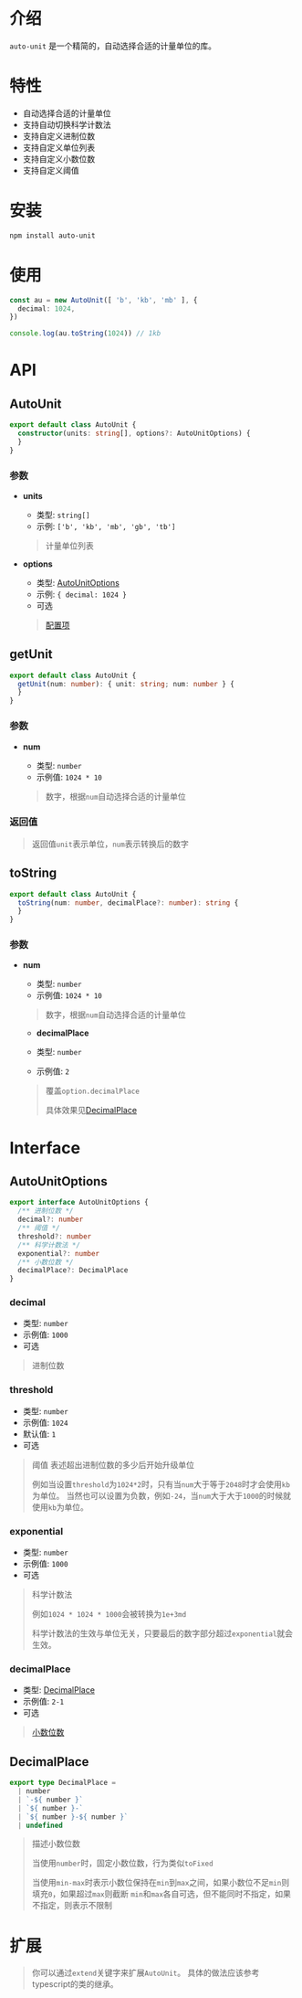 # 介绍

`auto-unit` 是一个精简的，自动选择合适的计量单位的库。

# 特性

- 自动选择合适的计量单位
- 支持自动切换科学计数法
- 支持自定义进制位数
- 支持自定义单位列表
- 支持自定义小数位数
- 支持自定义阈值

# 安装

```bash
npm install auto-unit
```

# 使用

```ts
const au = new AutoUnit([ 'b', 'kb', 'mb' ], {
  decimal: 1024,
})

console.log(au.toString(1024)) // 1kb
```

# API

## AutoUnit

```ts
export default class AutoUnit {
  constructor(units: string[], options?: AutoUnitOptions) {
  }
}
```

### 参数

- **units**

    - 类型: `string[]`
    - 示例: `['b', 'kb', 'mb', 'gb', 'tb']`

  > 计量单位列表

- **options**

    - 类型: [AutoUnitOptions](#AutoUnitOptions)
    - 示例: `{ decimal: 1024 }`
    - 可选

  > [配置项](#AutoUnitOptions)

## getUnit

```ts
export default class AutoUnit {
  getUnit(num: number): { unit: string; num: number } {
  }
}
```

### 参数

- **num**

    - 类型: `number`
    - 示例值: `1024 * 10`

  > 数字，根据`num`自动选择合适的计量单位

### 返回值

> 返回值`unit`表示单位，`num`表示转换后的数字

## toString

```ts
export default class AutoUnit {
  toString(num: number, decimalPlace?: number): string {
  }
}
```

### 参数

- **num**

  - 类型: `number`
  - 示例值: `1024 * 10`

  >   数字，根据`num`自动选择合适的计量单位

  - **decimalPlace**

  - 类型: `number`
  - 示例值: `2`

  > 覆盖`option.decimalPlace`
  >
  > 具体效果见[DecimalPlace](#DecimalPlace)

# Interface

## AutoUnitOptions

```ts
export interface AutoUnitOptions {
  /** 进制位数 */
  decimal?: number
  /** 阈值 */
  threshold?: number
  /** 科学计数法 */
  exponential?: number
  /** 小数位数 */
  decimalPlace?: DecimalPlace
}
```

### decimal

- 类型: `number`
- 示例值: `1000`
- 可选

> 进制位数

### threshold

- 类型: `number`
- 示例值: `1024`
- 默认值: `1`
- 可选

> 阈值
> 表述超出进制位数的多少后开始升级单位
>
> 例如当设置`threshold`为`1024*2`时，只有当`num`大于等于`2048`时才会使用`kb`为单位。
> 当然也可以设置为负数，例如`-24`，当`num`大于大于`1000`的时候就使用`kb`为单位。

### exponential

- 类型: `number`
- 示例值: `1000`
- 可选

> 科学计数法
>
> 例如`1024 * 1024 * 1000`会被转换为`1e+3md`
>
> 科学计数法的生效与单位无关，只要最后的数字部分超过`exponential`就会生效。

### decimalPlace

- 类型: [DecimalPlace](#DecimalPlace)
- 示例值: `2-1`
- 可选

> [小数位数](#DecimalPlace)

## DecimalPlace

```ts
export type DecimalPlace =
  | number
  | `-${ number }`
  | `${ number }-`
  | `${ number }-${ number }`
  | undefined
```

> 描述小数位数
>
> 当使用`number`时，固定小数位数，行为类似`toFixed`
>
> 当使用`min-max`时表示小数位保持在`min`到`max`之间，如果小数位不足`min`则填充`0`，如果超过`max`则截断
> `min`和`max`各自可选，但不能同时不指定，如果不指定，则表示不限制

# 扩展

> 你可以通过`extend`关键字来扩展`AutoUnit`。
> 具体的做法应该参考typescript的类的继承。